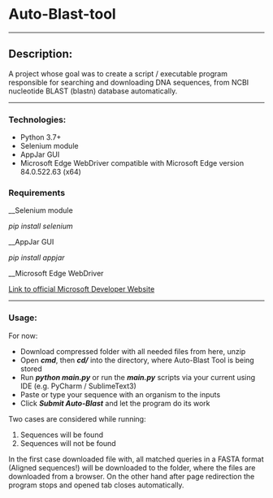 # Auto-Blast-tool

---

## Description:

A project whose goal was to create a script / executable program responsible for searching and downloading DNA sequences, from NCBI nucleotide BLAST (blastn) database automatically.

---
### Technologies:
- Python 3.7+
- Selenium module
- AppJar GUI
- Microsoft Edge WebDriver compatible with Microsoft Edge version 84.0.522.63 (x64)


### Requirements
__Selenium module 

_pip install selenium_

__AppJar GUI

_pip install appjar_

__Microsoft Edge WebDriver

[Link to official Microsoft Developer Website](https://developer.microsoft.com/en-us/microsoft-edge/tools/webdriver/)

---
### Usage:
For now:
- Download compressed folder with all needed files from here, unzip
- Open ___cmd___, then ___cd/___ into the directory, where Auto-Blast Tool is being stored
- Run ___python main.py___ or run the ___main.py___ scripts via your current using IDE (e.g. PyCharm / SublimeText3)
- Paste or type your sequence with an organism to the inputs
- Click ___Submit Auto-Blast___ and let the program do its work

Two cases are considered while running: 
1) Sequences will be found
2) Sequences will not be found

In the first case downloaded file with, all matched queries in a FASTA format (Aligned sequences!) will be downloaded to the folder, where the files are downloaded from a browser.
On the other hand after page redirection the program stops and opened tab closes automatically.
